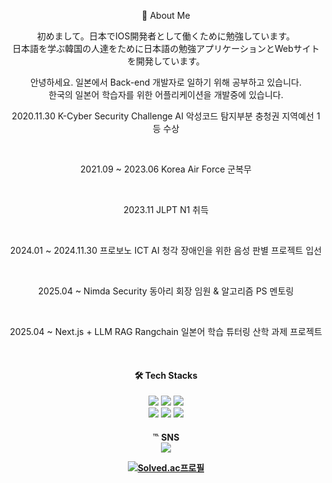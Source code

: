 <div align="center"><p>💬 About Me </p>
<p>初めまして。日本でIOS開発者として働くために勉強しています。<br>
日本語を学ぶ韓国の人達をために日本語の勉強アプリケーションとWebサイトを開発しています。</p>
<p>안녕하세요. 일본에서 Back-end 개발자로 일하기 위해 공부하고 있습니다. <br>
한국의 일본어 학습자를 위한 어플리케이션을 개발중에 있습니다.</p>

<p> 2020.11.30 K-Cyber Security Challenge AI 악성코드 탐지부분 충청권 지역예선 1등 수상 </p><br>
<p> 2021.09 ~ 2023.06 Korea Air Force 군복무 </p><br>
<p> 2023.11 JLPT N1 취득 </p><br>
<p> 2024.01 ~ 2024.11.30 프로보노 ICT AI 청각 장애인을 위한 음성 판별 프로젝트 입선 </p><br>
<p> 2025.04 ~ Nimda Security 동아리 회장 임원 & 알고리즘 PS 멘토링 </p><br>
<p> 2025.04 ~ Next.js + LLM RAG Rangchain 일본어 학습 튜터링 산학 과제 프로젝트 </p><br>
  
<div align="center"><h4>🛠️ Tech Stacks</h4>
<img src="https://img.shields.io/badge/java-007396?style=flat&logo=java&logoColor=white"> 
<img src="https://img.shields.io/badge/c++-00599C?style=flat&logo=c%2B%2B&logoColor=white"> 
<img src="https://img.shields.io/badge/dart-0175C2?style=flat&logo=dart&logoColor=white"><br>
<img src="https://img.shields.io/badge/spring-6DB33F?style=flat&logo=spring&logoColor=white">
<img src="https://img.shields.io/badge/flutter-02569B?style=flat&logo=flutter&logoColor=white">
<img src="https://img.shields.io/badge/nextjs-000000?style=flat&logo=next.js&logoColor=white">
  
<h4>℡ SNS</4><br>
<a href="https://novlog.tistory.com/"><img src="https://img.shields.io/badge/Tistory-000000?style=flat-square&logo=tistory&logoColor=white"/></a>
  
[![Solved.ac프로필](http://mazassumnida.wtf/api/mini/generate_badge?boj=nov2pro)](https://solved.ac/nov2pro)

</div>
